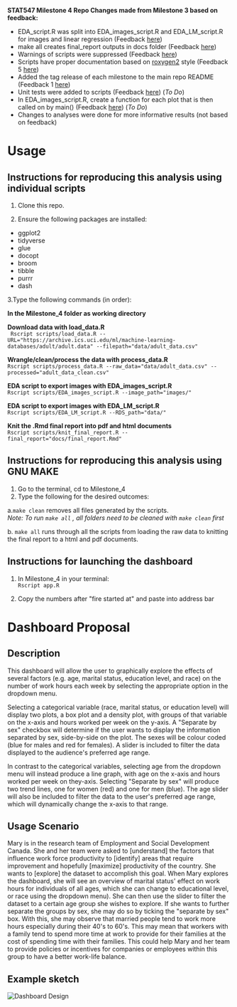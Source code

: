 **STAT547 Milestone 4 Repo Changes made from Milestone 3 based on feedback:**
* EDA_script.R was split into EDA_images_script.R and EDA_LM_script.R for images and linear regression (Feedback [here](https://github.com/STAT547-UBC-2019-20/group_06/issues/52))
* make all creates final_report outputs in docs folder (Feedback [here](https://github.com/STAT547-UBC-2019-20/group_06/issues/52))
* Warnings of scripts were suppressed (Feedback [here](https://github.com/STAT547-UBC-2019-20/group_06/issues/36))
* Scripts have proper documentation based on [roxygen2](https://cran.r-project.org/web/packages/roxygen2/vignettes/roxygen2.html) style (Feedback 5 [here](https://github.com/STAT547-UBC-2019-20/group_06/issues/35))
* Added the tag release of each milestone to the main repo README (Feedback 1 [here](https://github.com/STAT547-UBC-2019-20/group_06/issues/35#issue-580158154))
* Unit tests were added to scripts (Feedback [here](https://github.com/STAT547-UBC-2019-20/group_06/issues/37)) (_To Do_) 
* In EDA_images_script.R, create a function for each plot that is then called on by main() (Feedback [here](https://github.com/STAT547-UBC-2019-20/group_06/issues/35)) (_To Do_)
* Changes to analyses were done for more informative results (not based on feedback)


**Usage**
==================
## Instructions for reproducing this analysis using individual scripts

1. Clone this repo.

2. Ensure the following packages are installed:

  - ggplot2
  - tidyverse
  - glue
  - docopt
  - broom
  - tibble
  - purrr
  - dash


3.Type the following commands (in order):

**In the Milestone_4 folder as working directory**

 **Download data with load_data.R** \
 ` Rscript scripts/load_data.R --URL="https://archive.ics.uci.edu/ml/machine-learning-databases/adult/adult.data" --filepath="data/adult_data.csv"`
  
  **Wrangle/clean/process the data with process_data.R** \
  `Rscript scripts/process_data.R --raw_data="data/adult_data.csv" --processed="adult_data_clean.csv"`
  
  **EDA script to export images with EDA_images_script.R** \
 `Rscript scripts/EDA_images_script.R --image_path="images/"` 
  
  **EDA script to export images with EDA_LM_script.R** \
  `Rscript scripts/EDA_LM_script.R --RDS_path="data/"`
  
  **Knit the .Rmd final report into pdf and html documents** \
  `Rscript scripts/knit_final_report.R --final_report="docs/final_report.Rmd"`
  
  
## Instructions for reproducing this analysis using GNU MAKE
1. Go to the terminal, cd to Milestone_4 
2. Type the following for the desired outcomes: 

a.`make clean` removes all files generated by the scripts.\
 _Note: To run `make all` , all folders need to be cleaned with `make clean` first_

b. `make all` runs through all the scripts from loading the raw data to knitting the final report to a html and pdf documents. 

## Instructions for launching the dashboard
1. In Milestone_4 in your terminal: \
`Rscript app.R`

2. Copy the numbers after "fire started at" and paste into address bar



**Dashboard Proposal**
==================
## Description
This dashboard will allow the user to graphically explore the effects of several factors (e.g. age, marital status, education level, and race) on the number of work hours each week by selecting the appropriate option in the dropdown menu. 

Selecting a categorical variable (race, marital status, or education level) will display two plots, a box plot and a density plot, with groups of that variable on the x-axis and hours worked per week on the y-axis. A "Separate by sex" checkbox will determine if the user wants to display the information separated by sex, side-by-side on the plot. The sexes will be colour coded (blue for males and red for females). A slider is included to filter the data displayed to the audience's preferred age range. 

In contrast to the categorical variables, selecting age from the dropdown menu will instead produce a line graph, with age on the x-axis and hours worked per week on they-axis. Selecting "Separate by sex" will produce two trend lines, one for women (red) and one for men (blue). The age slider will also be included to filter the data to the user's preferred age range, which will dynamically change the x-axis to that range. 

## Usage Scenario

Mary is in the research team of Employment and Social Development Canada. She and her team were asked to [understand] the factors that influence work force productivity to [identify] areas that require improvement and hopefully [maximize] productivity of the country. She wants to [explore] the dataset to accomplish this goal. When Mary explores the dashboard, she will see an overview of marital status' effect on work hours for individuals of all ages, which she can change to educational level, or race using the dropdown menu). She can then use the slider to filter the dataset to a certain age group she wishes to explore. If she wants to further separate the groups by sex, she may do so by ticking the "separate by sex" box. With this, she may observe that married people tend to work more hours especially during their 40's to 60's. This may mean that workers with a family tend to spend more time at work to provide for their families at the cost of spending time with their families. This could help Mary and her team to provide policies or incentives for companies or employees within this group to have a better work-life balance.

## Example sketch


![Dashboard Design](https://github.com/STAT547-UBC-2019-20/group_06/blob/master/Milestone_4/Dashboard.jpg?raw=true)

